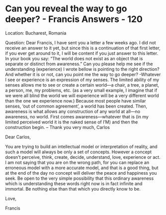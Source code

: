 #  Can you reveal the way to go deeper? - Francis Answers - 120

Location: Bucharest, Romania&nbsp;

Question: Dear Francis, I have sent you a letter a few weeks ago. I did not receive an answer to it yet, but since this is a continuation of that first letter, if you ever get around to it, I will be content if you just answer to this letter. In your book you say: &ldquo;The world does not exist as an object that is separate or distinct from awareness.&rdquo; Can you please help me see if the understanding (experience) I wrote bellow is pointing to the right direction? And whether it is or not, can you point me the way to go deeper? -Whatever I see or experience is an expression of my senses. The limited ability of my senses allows me to see or create a certain world&mdash;a chair, a tree, a planet, a person, me, my problems, etc. (as a very small example, I imagine that if we were all blind the world we will experience will be a very different world than the one we experience now.) Because most people have similar senses, &lsquo;out of common agreement&rsquo;, a world has been created. Then, awareness is what allows any construction of any world at all&mdash;no awareness, no world. First comes awareness&mdash;whatever that is (in my limited perceived world it is the naked sense of I&rsquo;M) and then the construction begin. &ndash; Thank you very much, Carlos

Dear Carlos,

You are trying to build an intellectual model or interpretation of reality, and such a model will always be only a set of concepts. However a concept doesn't perceive, think, create, decide, understand, love, experience or act. I am not saying that you are on the wrong path, for you can replace an erroneous model with a more accurate model, and that is a good thing, but at the end of the day no concept will deliver the peace and happiness you seek. Be open to the very simple possibility that this ordinary awareness which is understanding these words right now is in fact infinite and immortal. Be nothing else than that which you directly know to be.

Love,

Francis




  








